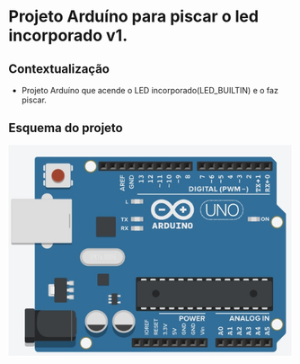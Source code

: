 # Projeto Arduíno para piscar o led incorporado v1.

## Contextualização

- Projeto Arduíno que acende o LED incorporado(LED_BUILTIN) e o faz piscar.<br>

## Esquema do projeto

![Esquema do projeto](esquema_projeto.jpg)